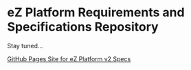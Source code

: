 # eZ Platform Requirements and Specifications Repository

Stay tuned...

[GitHub Pages Site for eZ Platform v2 Specs](https://ezsystems.github.io/specs/)
